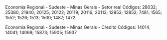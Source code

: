 Economia Regional - Sudeste - Minas Gerais - Setor real
Códigos: 28032; 25380; 21940; 20125; 20122; 20119; 20116; 20113; 12853; 12852; 7481; 1565; 1552; 1526; 1513; 1500; 1487; 1472


Economia Regional - Sudeste - Minas Gerais  - Cŕedito
Códigos: 14014; 14041; 14068; 15873; 15905; 15937
